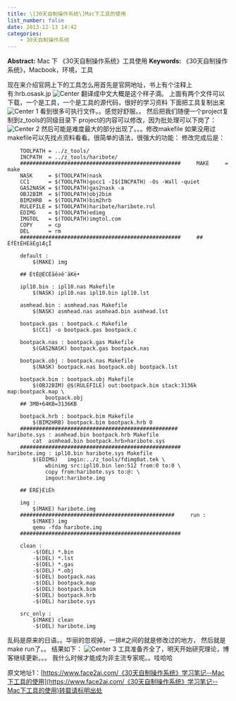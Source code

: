```yaml
---
title: \[30天自制操作系统\]Mac下工具的使用
list_number: false
date: 2013-12-13 14:42
categories:
    - 30天自制操作系统
---
```

**Abstract:** Mac 下 《30天自制操作系统》工具使用
**Keywords:** 《30天自制操作系统》，Macbook，环境，工具
<!--more-->
现在来介绍官网上下的工具怎么用首先是官网地址，书上有个注释上有:hrb.osask.jp
![Center][]
翻译成中文大概是这个样子滴。
上面有两个文件可以下载，一个是工具，一个是工具的源代码，很好的学习资料
下面把工具复制出来
![Center 1][]
看到很多可执行文件。。感觉好舒服。。
然后把我们随便一个project复制到z\_tools的同级目录下
project的内容可以修改，因为批处理可以下岗了：
![Center 2][]
然后可能是难度最大的部分出现了。。。修改makefile
如果没用过makefile可以先找点资料看看。很简单的语法，很强大的功能：
修改完成后是：
```
    TOOLPATH = ../z_tools/
    INCPATH  = ../z_tools/haribote/
    ###################################################     MAKE     = make
    NASK     = $(TOOLPATH)nask
    CC1      = $(TOOLPATH)gocc1 -I$(INCPATH) -Os -Wall -quiet
    GAS2NASK = $(TOOLPATH)gas2nask -a
    OBJ2BIM  = $(TOOLPATH)obj2bim
    BIM2HRB  = $(TOOLPATH)bim2hrb
    RULEFILE = $(TOOLPATH)haribote/haribote.rul
    EDIMG    = $(TOOLPATH)edimg
    IMGTOL   = $(TOOLPATH)imgtol.com
    COPY     = cp
    DEL      = rm
    ###################################################     ## ÉfÉtÉHÉãÉgìÆçÏ

    default :
    	$(MAKE) img

    ## ÉtÉ@ÉCÉãê∂ê¨ãKë•

    ipl10.bin : ipl10.nas Makefile
    	$(NASK) ipl10.nas ipl10.bin ipl10.lst

    asmhead.bin : asmhead.nas Makefile
    	$(NASK) asmhead.nas asmhead.bin asmhead.lst

    bootpack.gas : bootpack.c Makefile
    	$(CC1) -o bootpack.gas bootpack.c

    bootpack.nas : bootpack.gas Makefile
    	$(GAS2NASK) bootpack.gas bootpack.nas

    bootpack.obj : bootpack.nas Makefile
    	$(NASK) bootpack.nas bootpack.obj bootpack.lst

    bootpack.bim : bootpack.obj Makefile
    	$(OBJ2BIM) @$(RULEFILE) out:bootpack.bim stack:3136k map:bootpack.map \
    		bootpack.obj
    ## 3MB+64KB=3136KB

    bootpack.hrb : bootpack.bim Makefile
    	$(BIM2HRB) bootpack.bim bootpack.hrb 0
    ##################################################     haribote.sys : asmhead.bin bootpack.hrb Makefile
    	cat  asmhead.bin bootpack.hrb>haribote.sys
    ###################################################     haribote.img : ipl10.bin haribote.sys Makefile
    	$(EDIMG)   imgin:../z_tools/fdimg0at.tek \
    		wbinimg src:ipl10.bin len:512 from:0 to:0 \
    		copy from:haribote.sys to:@: \
    		imgout:haribote.img

    ## ÉRÉ}ÉìÉh

    img :
    	$(MAKE) haribote.img
    #################################################     run :
    	$(MAKE) img
    	qemu -fda haribote.img
    ###################################################

    clean :
    	-$(DEL) *.bin
    	-$(DEL) *.lst
    	-$(DEL) *.gas
    	-$(DEL) *.obj
    	-$(DEL) bootpack.nas
    	-$(DEL) bootpack.map
    	-$(DEL) bootpack.bim
    	-$(DEL) bootpack.hrb
    	-$(DEL) haribote.sys

    src_only :
    	$(MAKE) clean
    	-$(DEL) haribote.img
```

乱码是原来的日语。。华丽的忽视掉，一排\#之间的就是修改过的地方，
然后就是make run了。。
结果如下：
![Center 3][]
工具准备齐全了，明天开始研究理论，博客继续更新。。。
我什么时候才能成为非主流专家呢。。哇哈哈


[Center]: https://tony4ai-1251394096.cos.ap-hongkong.myqcloud.com/blog_images/《30天自制操作系统》学习笔记--Mac下工具的使用/20131213143501046.png
[Center 1]: https://tony4ai-1251394096.cos.ap-hongkong.myqcloud.com/blog_images/《30天自制操作系统》学习笔记--Mac下工具的使用//20131213143655937.png
[Center 2]: https://tony4ai-1251394096.cos.ap-hongkong.myqcloud.com/blog_images/《30天自制操作系统》学习笔记--Mac下工具的使用/20131213143514609.png
[Center 3]: https://tony4ai-1251394096.cos.ap-hongkong.myqcloud.com/blog_images/《30天自制操作系统》学习笔记--Mac下工具的使用/20131213144145015.png





原文地址1：[https://www.face2ai.com/《30天自制操作系统》学习笔记--Mac下工具的使用](https://www.face2ai.com/《30天自制操作系统》学习笔记--Mac下工具的使用)转载请标明出处
